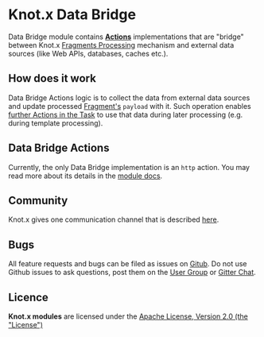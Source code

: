 # Knot.x Data Bridge
Data Bridge module contains [**Actions**](https://github.com/Knotx/knotx-fragments/tree/master/api#action)
implementations that are "bridge" between Knot.x [Fragments Processing](https://github.com/Knotx/knotx-fragments)
mechanism and external data sources (like Web APIs, databases, caches etc.).

## How does it work
Data Bridge Actions logic is to collect the data from external data sources and update processed [Fragment's](https://github.com/Knotx/knotx-fragments/tree/master/api#knotx-fragment-api)
`payload` with it. Such operation enables [further Actions in the Task](https://github.com/Knotx/knotx-fragments#how-does-it-works) 
to use that data during later processing (e.g. during template processing).

## Data Bridge Actions
Currently, the only Data Bridge implementation is an `http` action. You may read more about its details
in the [module docs](https://github.com/Knotx/knotx-data-bridge/tree/master/http).

## Community
Knot.x gives one communication channel that is described [here](https://github.com/Knotx/knotx#community).

## Bugs
All feature requests and bugs can be filed as issues on [Gitub](https://github.com/Knotx/knotx-data-bridge/issues).
Do not use Github issues to ask questions, post them on the [User Group](https://groups.google.com/forum/#!forum/knotx) or [Gitter Chat](https://gitter.im/Knotx/Lobby).

## Licence
**Knot.x modules** are licensed under the [Apache License, Version 2.0 (the "License")](https://www.apache.org/licenses/LICENSE-2.0.txt)